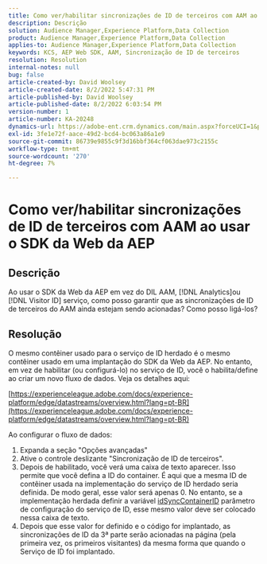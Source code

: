 ```yaml
---
title: Como ver/habilitar sincronizações de ID de terceiros com AAM ao usar o SDK da Web da AEP
description: Descrição
solution: Audience Manager,Experience Platform,Data Collection
product: Audience Manager,Experience Platform,Data Collection
applies-to: Audience Manager,Experience Platform,Data Collection
keywords: KCS, AEP Web SDK, AAM, Sincronização de ID de terceiros
resolution: Resolution
internal-notes: null
bug: false
article-created-by: David Woolsey
article-created-date: 8/2/2022 5:47:31 PM
article-published-by: David Woolsey
article-published-date: 8/2/2022 6:03:54 PM
version-number: 1
article-number: KA-20248
dynamics-url: https://adobe-ent.crm.dynamics.com/main.aspx?forceUCI=1&pagetype=entityrecord&etn=knowledgearticle&id=08f8232c-8b12-ed11-b83d-00224808613b
exl-id: 3fe1e72f-aace-49d2-bcd4-bc063a86a1e9
source-git-commit: 86739e9855c9f3d16bbf364cf063dae973c2155c
workflow-type: tm+mt
source-wordcount: '270'
ht-degree: 7%

---
```


# Como ver/habilitar sincronizações de ID de terceiros com AAM ao usar o SDK da Web da AEP

## Descrição

Ao usar o SDK da Web da AEP em vez do DIL AAM, [!DNL Analytics]ou [!DNL Visitor ID] serviço, como posso garantir que as sincronizações de ID de terceiros do AAM ainda estejam sendo acionadas? Como posso ligá-los?

## Resolução


O mesmo contêiner usado para o serviço de ID herdado é o mesmo contêiner usado em uma implantação do SDK da Web da AEP. No entanto, em vez de habilitar (ou configurá-lo) no serviço de ID, você o habilita/define ao criar um novo fluxo de dados. Veja os detalhes aqui:

[https://experienceleague.adobe.com/docs/experience-platform/edge/datastreams/overview.html?lang=pt-BR](https://experienceleague.adobe.com/docs/experience-platform/edge/datastreams/overview.html?lang=pt-BR)

Ao configurar o fluxo de dados:

1. Expanda a seção &quot;Opções avançadas&quot;
2. Ative o controle deslizante &quot;Sincronização de ID de terceiros&quot;.
3. Depois de habilitado, você verá uma caixa de texto aparecer. Isso permite que você defina a ID do container. É aqui que a mesma ID de contêiner usada na implementação do serviço de ID herdado seria definida. De modo geral, esse valor será apenas 0. No entanto, se a implementação herdada definir a variável [idSyncContainerID](https://experienceleague.adobe.com/docs/id-service/using/id-service-api/configurations/idsyncontainerid.html?lang=en) parâmetro de configuração do serviço de ID, esse mesmo valor deve ser colocado nessa caixa de texto.
4. Depois que esse valor for definido e o código for implantado, as sincronizações de ID da 3ª parte serão acionadas na página (pela primeira vez, os primeiros visitantes) da mesma forma que quando o Serviço de ID foi implantado.
